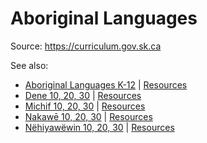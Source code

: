 # Aboriginal Languages

Source: <https://curriculum.gov.sk.ca>

See also:

* [Aboriginal Languages K-12](https://www.edonline.sk.ca/webapps/moe-curriculum-BBLEARN/CurriculumHome?id=1) | [Resources](https://www.edonline.sk.ca/webapps/moe-curriculum-BBLEARN/FullResourceList?id=1)
* [Dene 10, 20, 30](https://www.edonline.sk.ca/webapps/moe-curriculum-BBLEARN/CurriculumHome?id=511) | [Resources](https://www.edonline.sk.ca/webapps/moe-curriculum-BBLEARN/FullResourceList?id=511)
* [Michif 10, 20, 30](https://www.edonline.sk.ca/webapps/moe-curriculum-BBLEARN/CurriculumHome?id=512) | [Resources](https://www.edonline.sk.ca/webapps/moe-curriculum-BBLEARN/FullResourceList?id=512)
* [Nakawē 10, 20, 30](https://www.edonline.sk.ca/webapps/moe-curriculum-BBLEARN/CurriculumHome?id=513) | [Resources](https://www.edonline.sk.ca/webapps/moe-curriculum-BBLEARN/FullResourceList?id=513)
* [Nëhiyawëwin 10, 20, 30](https://www.edonline.sk.ca/webapps/moe-curriculum-BBLEARN/CurriculumHome?id=2) | [Resources](https://www.edonline.sk.ca/webapps/moe-curriculum-BBLEARN/FullResourceList?id=2)

